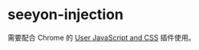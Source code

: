 # seeyon-injection

需要配合 Chrome 的 [User JavaScript and CSS][user-javascript-and-css] 插件使用。

[user-javascript-and-css]: https://chrome.google.com/webstore/detail/user-javascript-and-css/nbhcbdghjpllgmfilhnhkllmkecfmpld?utm_source=chrome-app-launcher-info-dialog
